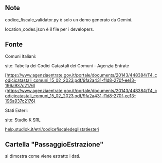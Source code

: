 
## Note

codice_fiscale_validator.py è solo un demo generato da Gemini.

location_codes.json è il file per i developers. 

## Fonte

Comuni Italiani: 

site: Tabella dei Codici Catastali dei Comuni - Agenzia Entrate

[https://www.agenziaentrate.gov.it/portale/documents/20143/448384/T4_codicicatastali_comuni_15_02_2023.pdf/9fa2a431-f1d8-270f-ee13-196a937c2176](https://www.agenziaentrate.gov.it/portale/documents/20143/448384/T4_codicicatastali_comuni_15_02_2023.pdf/9fa2a431-f1d8-270f-ee13-196a937c2176)

Stati Esteri: 

site: Studio K SRL

[help.studiok.it/etri/codicefiscaledeglistatiesteri](help.studiok.it/etri/codicefiscaledeglistatiesteri)

## Cartella "PassaggioEstrazione"

si dimostra come viene estratto i dati. 


